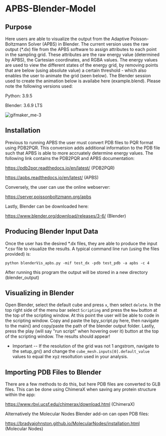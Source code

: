# APBS-Blender-Model

## Purpose
Here users are able to visualize the output from the Adaptive Poisson-Boltzmann Solver (APBS) in Blender. The current version uses the raw output (*.dx) file from the APBS software to assign attributes to each point in the sampling grid. These attributes are the raw energy value (determined by APBS), the Cartesian coordinates, and RGBA values. The energy values are used to view the different states of the energy grid, by removing points that are below (using absolute value) a certain threshold - which also enables the user to animate the grid (seen below). The Blender session used to create the animation below is availabe here (example.blend). Please note the following versions used:

Python: 3.9.5

Blender: 3.6.9 LTS

![gifmaker_me-3](https://github.com/rehrlich91/APBS-Blender-Model/assets/54915452/5e57e7a8-2a5f-4c10-97b1-225561e86e78)

## Installation
Previous to running APBS the user must convert PDB files to PQR format using PDB2PQR. This conversion adds additional information to the PDB file such that APBS is able to more accruately determine energy values. The following link contains the PDB2PQR and APBS documentation:

https://pdb2pqr.readthedocs.io/en/latest/ (PDB2PQR)

https://apbs.readthedocs.io/en/latest/ (APBS)

Conversely, the user can use the online webserver:

https://server.poissonboltzmann.org/apbs

Lastly, Blender can be downloaded here:

https://www.blender.org/download/releases/3-6/ (Blender)

## Producing Blender Input Data
Once the user has the desired *.dx files, they are able to produce the input *.csv file to visualize the results. A typical command line run (using the files provided) is:

``` console
python blenderVis_apbs.py -mif test_dx -pdb test_pdb -a apbs -c 4
```

After running this program the output will be stored in a new directory (blender_output)

## Visualizing in Blender
Open Blender, select the default cube and press `x`, then select `delete`. In the top right side of the menu bar select `Scripting` and press the `New` button at the top of the scripting window. At this point the user will be able to code in the scripting window. Copy and paste the bpy_script.py here, then navigate to the main() and copy/paste the path of the blender output folder. Lastly, press the play (will say "run script" when hovering over it) button at the top of the scripting window. The results should appear!

* Important -- If the resolution of the grid was not 1 angstrom, navigate to the setup_gn() and change the `cube_mesh.inputs[0].default_value` values to equal the xyz resoltution used in your analysis. 

## Importing PDB Files to Blender
There are a few methods to do this, but here PDB files are converted to GLB files. This can be done using ChimeraX when saving any protein structure within the app:

https://www.rbvi.ucsf.edu/chimerax/download.html (ChimeraX)

Alternatively the Molecular Nodes Blender add-on can open PDB files:

https://bradyajohnston.github.io/MolecularNodes/installation.html (Molecular Nodes)



